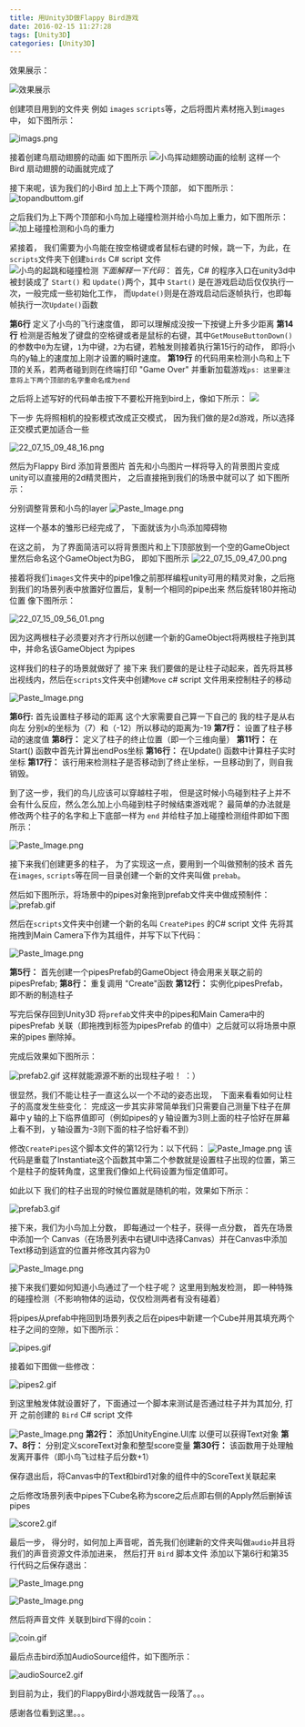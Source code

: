 ```yaml
---
title: 用Unity3D做Flappy Bird游戏
date: 2016-02-15 11:27:28
tags: [Unity3D]
categories: [Unity3D]
---
```


效果展示：

![效果展示](https://ws3.sinaimg.cn/large/006tNc79gy1fvo6zp9sing30ma0ad7wh.gif)

<!-- more -->

创建项目用到的文件夹 例如 `images`  `scripts`等，之后将图片素材拖入到`images`中， 如下图所示：

![imags.png](https://ws4.sinaimg.cn/large/006tNc79gy1fvo6zpyqr2j30cv02nglq.jpg)

接着创建鸟扇动翅膀的动画 如下图所示
![小鸟挥动翅膀动画的绘制](https://ws4.sinaimg.cn/large/006tNc79gy1fvo6zs8fkdg30wo0hs4qp.gif)
这样一个 Bird 扇动翅膀的动画就完成了

接下来呢，该为我们的小Bird 加上上下两个顶部， 如下图所示：
![topandbuttom.gif](https://ws3.sinaimg.cn/large/006tNc79gy1fvo6ztw1hug30wo0hs4qp.gif)

之后我们为上下两个顶部和小鸟加上碰撞检测并给小鸟加上重力，如下图所示：
![加上碰撞检测和小鸟的重力](https://ws2.sinaimg.cn/large/006tNc79gy1fvo6zy0pi8g30wo0hsb01.gif)

紧接着， 我们需要为小鸟能在按空格键或者鼠标右键的时候，跳一下，为此，在`scripts`文件夹下创建`birds` C# script 文件  
![小鸟的起跳和碰撞检测](https://ws3.sinaimg.cn/large/006tNc79gy1fvo701r2qwj30kv0d7mzh.jpg)
*下面解释一下代码*：
首先，C# 的程序入口在unity3d中被封装成了 `Start()` 和 `Update()`两个，其中 `Start()` 是在游戏启动后仅仅执行一次，一般完成一些初始化工作， 而`Update()`则是在游戏启动后逐帧执行，也即每帧执行一次`Update()`函数

**第6行** 定义了小鸟的飞行速度值， 即可以理解成没按一下按键上升多少距离
**第14行** 检测是否触发了键盘的空格键或者是鼠标的右键，其中`GetMouseButtonDown()`的参数中`0`为左键，`1`为中键，`2`为右键，若触发则接着执行第15行的动作， 即将小鸟的y轴上的速度加上刚才设置的瞬时速度。
**第19行** 的代码用来检测小鸟和上下顶的关系，若两者碰到则在终端打印 "Game Over" 并重新加载游戏`ps: 这里要注意将上下两个顶部的名字重命名成为end`

之后将上述写好的代码单击按下不要松开拖到bird上，像如下所示：
![](https://ws3.sinaimg.cn/large/006tNc79gy1fvo7026gfvg30mr0g6t9n.gif)

下一步
先将照相机的投影模式改成正交模式， 因为我们做的是2d游戏，所以选择正交模式更加适合一些

![22_07_15_09_48_16.png](https://ws4.sinaimg.cn/large/006tNc79gy1fvo7041fplj30b505caac.jpg)

然后为Flappy Bird 添加背景图片 首先和小鸟图片一样将导入的背景图片变成unity可以直接用的2d精灵图片， 之后直接拖到我们的场景中就可以了
如下图所示：

分别调整背景和小鸟的layer
![Paste_Image.png](https://ws3.sinaimg.cn/large/006tNc79gy1fvo704hsttj30lb0a7gmh.jpg)

这样一个基本的雏形已经完成了， 下面就该为小鸟添加障碍物

在这之前， 为了界面简洁可以将背景图片和上下顶部放到一个空的GameObject里然后命名这个GameObject为BG， 即如下图所示
![22_07_15_09_47_00.png](https://ws2.sinaimg.cn/large/006tNc79gy1fvo704xdwrj305v05t748.jpg)

接着将我们`images`文件夹中的pipe1像之前那样编程unity可用的精灵对象，之后拖到我们的场景列表中放置好位置后，复制一个相同的pipe出来 然后旋转180并拖动位置 像下图所示：

![22_07_15_09_56_01.png](https://ws2.sinaimg.cn/large/006tNc79gy1fvo705fa47j309j07d0sy.jpg)

因为这两根柱子必须要对齐才行所以创建一个新的GameObject将两根柱子拖到其中，并命名该GameObject 为pipes

这样我们的柱子的场景就做好了 接下来 我们要做的是让柱子动起来，首先将其移出视线内，然后在`scripts`文件夹中创建`Move` c# script 文件用来控制柱子的移动



![Paste_Image.png](https://ws2.sinaimg.cn/large/006tNc79gy1fvo705yfxgj30rr0a4wgx.jpg)

**第6行:** 首先设置柱子移动的距离 这个大家需要自己算一下自己的 我的柱子是从右向左 分别x的坐标为（7）和（-12）所以移动的距离为-19
**第7行：** 设置了柱子移动的速度值
**第8行：** 定义了柱子的终止位置（即一个三维向量）
**第11行：** 在Start() 函数中首先计算出endPos坐标
**第16行：** 在Update() 函数中计算柱子实时坐标
**第17行：** 该行用来检测柱子是否移动到了终止坐标，一旦移动到了，则自我销毁。

到了这一步，我们的鸟儿应该可以穿越柱子啦， 但是这时候小鸟碰到柱子上并不会有什么反应，然么怎么加上小鸟碰到柱子时候结束游戏呢？ 最简单的办法就是修改两个柱子的名字和上下底部一样为 `end` 并给柱子加上碰撞检测组件即如下图所示：

![Paste_Image.png](https://ws4.sinaimg.cn/large/006tNc79gy1fvo706d72bj306r05hmx3.jpg)

接下来我们创建更多的柱子， 为了实现这一点，要用到一个叫做预制的技术
首先在`images`, `scripts`等在同一目录创建一个新的文件夹叫做 `prebab`。

然后如下图所示，将场景中的pipes对象拖到prefab文件夹中做成预制件：
![prefab.gif](https://ws2.sinaimg.cn/large/006tNc79gy1fvo706u9xig30g80hdt9g.gif)

然后在`scripts`文件夹中创建一个新的名叫 `CreatePipes` 的C# script 文件
先将其拖拽到Main Camera下作为其组件，并写下以下代码：

![Paste_Image.png](https://ws3.sinaimg.cn/large/006tNc79gy1fvo707cdknj30rq09fq4d.jpg)

**第5行：** 首先创建一个pipesPrefab的GameObject 待会用来关联之前的pipesPrefab;
**第8行：** 重复调用 "Create"函数
**第12行：** 实例化pipesPrefab， 即不断的制造柱子

写完后保存回到Unity3D 将`prefab`文件夹中的pipes和Main Camera中的 pipesPrefab 关联（即拖拽到标签为pipesPrefab 的值中）之后就可以将场景中原来的pipes 删除掉。

完成后效果如下图所示：

![prefab2.gif](https://ws2.sinaimg.cn/large/006tNc79gy1fvo7095lx6g30m40a4x0u.gif)
这样就能源源不断的出现柱子啦！ ：）

很显然，我们不能让柱子一直这么以一个不动的姿态出现，　下面来看看如何让柱子的高度发生些变化：
完成这一步其实非常简单我们只需要自己测量下柱子在屏幕中ｙ轴的上下临界值即可（例如pipes的ｙ轴设置为3则上面的柱子恰好在屏幕上看不到，ｙ轴设置为-3则下面的柱子恰好看不到）

修改`CreatePipes`这个脚本文件的第12行为：以下代码：
![Paste_Image.png](https://ws3.sinaimg.cn/large/006tNc79gy1fvo709oauyj30my01f3ys.jpg)
该代码是重载了Instantiate这个函数其中第二个参数就是设置柱子出现的位置，第三个是柱子的旋转角度，这里我们像如上代码设置为恒定值即可。

如此以下 我们的柱子出现的时候位置就是随机的啦，效果如下所示：

![prefab3.gif](https://ws3.sinaimg.cn/large/006tNc79gy1fvo70b6f8ng30m40a41kx.gif)

接下来，我们为小鸟加上分数， 即每通过一个柱子，获得一点分数， 首先在场景中添加一个 Canvas（在场景列表中右键UI中选择Canvas）并在Canvas中添加Text移动到适宜的位置并修改其内容为0

![Paste_Image.png](https://ws1.sinaimg.cn/large/006tNc79gy1fvo70c0vd9j30qi09f755.jpg)

接下来我们要如何知道小鸟通过了一个柱子呢？ 这里用到触发检测， 即一种特殊的碰撞检测（不影响物体的运动，仅仅检测两者有没有碰着）

将pipes从prefab中拖回到场景列表之后在pipes中新建一个Cube并用其填充两个柱子之间的空隙，如下图所示：

![pipes.gif](https://ws4.sinaimg.cn/large/006tNc79gy1fvo70d5b9mg30n30ftth6.gif)

接着如下图做一些修改：

![pipes2.gif](https://ws4.sinaimg.cn/large/006tNc79gy1fvo70dzwcqg30yg0i6agg.gif)

到这里触发体就设置好了，下面通过一个脚本来测试是否通过柱子并为其加分, 打开 之前创建的 `Bird` C# script 文件

![Paste_Image.png](https://ws1.sinaimg.cn/large/006tNc79gy1fvo70ev115j30u90h1jv0.jpg)
**第2行：** 添加UnityEngine.UI库 以便可以获得Text对象
**第7、8行：** 分别定义scoreText对象和整型score变量
**第30行：** 该函数用于处理触发离开事件（即小鸟飞过柱子后分数+1）

保存退出后，将Canvas中的Text和bird1对象的组件中的ScoreText关联起来

之后修改场景列表中pipes下Cube名称为score之后点即右侧的Apply然后删掉该pipes

![score2.gif](https://ws4.sinaimg.cn/large/006tNc79gy1fvo70ggmj3g30yg0hw0za.gif)

最后一步， 得分时，如何加上声音呢，首先我们创建新的文件夹叫做`audio`并且将我们的声音资源文件添加进来， 然后打开 `Bird` 脚本文件 添加以下第6行和第35行代码之后保存退出：

![Paste_Image.png](https://ws4.sinaimg.cn/large/006tNc79gy1fvo70h4t14j30b001uq31.jpg)

![Paste_Image.png](https://ws4.sinaimg.cn/large/006tNc79gy1fvo70hktxbj30bk012t8q.jpg)

然后将声音文件 关联到bird下得的coin：

![coin.gif](https://ws3.sinaimg.cn/large/006tNc79gy1fvo70i56rbg30yg0hw77h.gif)

最后点击bird添加AudioSource组件，如下图所示：


![audioSource2.gif](https://ws3.sinaimg.cn/large/006tNc79gy1fvo70j5105g30yg0ho458.gif)

到目前为止，我们的FlappyBird小游戏就告一段落了。。。

感谢各位看到这里。。。